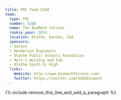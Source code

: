 ```yaml
---
title: FRC Team 5268
team:
  type: FRC
  number: 5268
  name: The BioMech Falcons
  rookie_year: 2014
  location: Olathe, Kansas, USA
  sponsors:
  - Garmin
  - Henderson Engineers
  - Olathe Public Schools Foundation
  - Mule's Welding and Fab
  - Olathe South Sr High
  links:
    Website: http://www.biomechfalcons.com/
    Twitter: https://twitter.com/5268biomech
---
```


{% include remove_this_line_and_add_a_paragraph %}